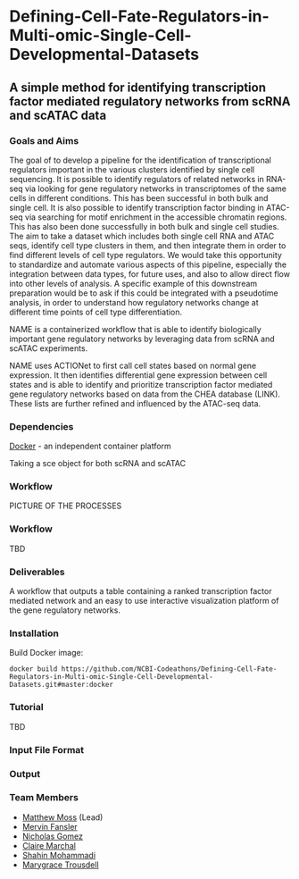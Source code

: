 # Defining-Cell-Fate-Regulators-in-Multi-omic-Single-Cell-Developmental-Datasets


## A simple method for identifying transcription factor mediated regulatory networks from scRNA and scATAC data

### Goals and Aims
The goal of to develop a pipeline for the identification of transcriptional regulators important in the various clusters identified by single cell sequencing. It is possible to identify regulators of related networks in RNA-seq via looking for  gene regulatory networks in transcriptomes of the same cells in different conditions. This has been successful in both bulk and single cell. It is also possible to identify transcription factor binding in ATAC-seq via searching for motif enrichment in the accessible chromatin regions. This has also been done successfully in both bulk and single cell studies. The aim to take a dataset which includes both single cell RNA and ATAC seqs, identify cell type clusters in them, and then integrate them in order to find different levels of cell type regulators. We would take this opportunity to standardize and automate various aspects of this pipeline, especially the integration between data types, for future uses, and also to allow direct flow into other levels of analysis. A specific example of this downstream preparation would be to ask if this could be integrated with a pseudotime analysis, in order to understand how regulatory networks change at different time points of cell type differentiation.

NAME is a containerized workflow that is able to identify biologically important gene regulatory networks by leveraging data from scRNA and scATAC experiments.

NAME uses ACTIONet to first call cell states based on normal gene expression. It then identifies differential gene expression between cell states and is able to identify and prioritize transcription factor mediated gene regulatory networks based on data from the CHEA database (LINK). These lists are further refined and influenced by the ATAC-seq data.

### Dependencies

[Docker](https://www.docker.com/) - an independent container platform

Taking a sce object for both scRNA and scATAC

### Workflow

PICTURE OF THE PROCESSES


### Workflow
TBD

### Deliverables

A workflow that outputs a table containing a ranked transcription factor mediated network and an easy to use interactive visualization platform of the gene regulatory networks.

### Installation
Build Docker image:

```
docker build https://github.com/NCBI-Codeathons/Defining-Cell-Fate-Regulators-in-Multi-omic-Single-Cell-Developmental-Datasets.git#master:docker
```

### Tutorial

TBD

### Input File Format

### Output

### Team Members
* [Matthew Moss](https://github.com/mmoss609) (Lead)
* [Mervin Fansler](https://github.com/mfansler)
* [Nicholas Gomez](https://www.linkedin.com/in/nickgomez/)
* [Claire Marchal](https://www.linkedin.com/in/marchalc/)
* [Shahin Mohammadi](https://www.linkedin.com/in/shmohammadi/)
* [Marygrace Trousdell](https://www.linkedin.com/in/marygrace-trousdell/)
